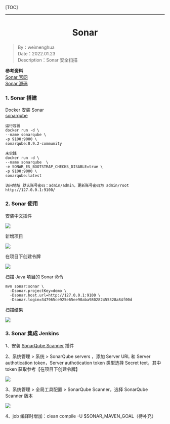 [TOC]

---

<h1 align="center">Sonar</h1>

> By：weimenghua  
> Date：2022.01.23  
> Description：Sonar 安全扫描 

**参考资料**  
[Sonar 官网](https://docs.sonarqube.org/latest/)  
[Sonar 源码](https://github.com/SonarSource/sonarqube)



### 1. Sonar 搭建

Docker 安装 Sonar  
[sonarqube](https://hub.docker.com/_/sonarqube)

```
运行容器
docker run -d \
--name sonarqube \ 
-p 9100:9000 \
sonarqube:8.9.2-community

未实践
docker run -d \
--name sonarqube  \
-e SONAR_ES_BOOTSTRAP_CHECKS_DISABLE=true \ 
-p 9100:9000 \
sonarqube:latest

访问地址 默认账号密码：admin/admin，更新账号密码为 admin/root
http://127.0.0.1:9100/
```



### 2. Sonar 使用

安装中文插件

![](img/Sonar%20插件.png)

新增项目

![](img/新增项目.png)

在项目下创建令牌

![](img/创建令牌.png)

扫描 Java 项目的 Sonar 命令

```
mvn sonar:sonar \
  -Dsonar.projectKey=demo \
  -Dsonar.host.url=http://127.0.0.1:9100 \
  -Dsonar.login=347965ce925e65ee90aba980282455328a84f00d
```

扫描结果

![](img/扫描结果.png)



### 3. Sonar 集成 Jenkins

1、安装 [SonarQube Scanner](https://plugins.jenkins.io/sonar) 插件

2、系统管理 > 系统 > SonarQube servers ，添加 Server URL 和 Server authotication token，Server authotication token 类型选择 Secret text，其中 token 获取参考【在项目下创建令牌】

![](img/SonarQube%20server%20配置.png)



3、系统管理 > 全局工具配置 > SonarQube Scanner，选择 SonarQube Scanner 版本

![](img/SonarQube%20Scanner.png)

4、job 编译时增加：clean compile -U $SONAR_MAVEN_GOAL（待补充）